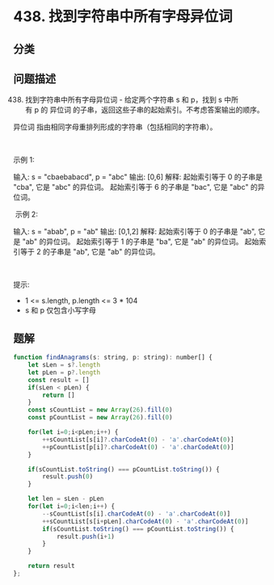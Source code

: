 
# 438. 找到字符串中所有字母异位词

## 分类

## 问题描述 

438. 找到字符串中所有字母异位词 - 给定两个字符串 s 和 p，找到 s 中所有 p 的 异位词 的子串，返回这些子串的起始索引。不考虑答案输出的顺序。

异位词 指由相同字母重排列形成的字符串（包括相同的字符串）。

 

示例 1:


输入: s = "cbaebabacd", p = "abc"
输出: [0,6]
解释:
起始索引等于 0 的子串是 "cba", 它是 "abc" 的异位词。
起始索引等于 6 的子串是 "bac", 它是 "abc" 的异位词。


 示例 2:


输入: s = "abab", p = "ab"
输出: [0,1,2]
解释:
起始索引等于 0 的子串是 "ab", 它是 "ab" 的异位词。
起始索引等于 1 的子串是 "ba", 它是 "ab" 的异位词。
起始索引等于 2 的子串是 "ab", 它是 "ab" 的异位词。


 

提示:

 * 1 <= s.length, p.length <= 3 * 104
 * s 和 p 仅包含小写字母

## 题解

```js
function findAnagrams(s: string, p: string): number[] {
    let sLen = s?.length 
    let pLen = p?.length
    const result = []
    if(sLen < pLen) {
        return []
    }
    const sCountList = new Array(26).fill(0)
    const pCountList = new Array(26).fill(0)

    for(let i=0;i<pLen;i++) {
        ++sCountList[s[i]?.charCodeAt(0) - 'a'.charCodeAt(0)]
        ++pCountList[p[i]?.charCodeAt(0) - 'a'.charCodeAt(0)]
    }

    if(sCountList.toString() === pCountList.toString()) {
        result.push(0)
    }

    let len = sLen - pLen
    for(let i=0;i<len;i++) {
        --sCountList[s[i].charCodeAt(0) - 'a'.charCodeAt(0)]
        ++sCountList[s[i+pLen].charCodeAt(0) - 'a'.charCodeAt(0)]
        if(sCountList.toString() === pCountList.toString()) {
            result.push(i+1)
        }
    }

    return result
};
```